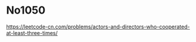 # No1050

https://leetcode-cn.com/problems/actors-and-directors-who-cooperated-at-least-three-times/

